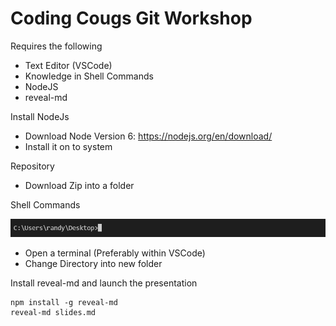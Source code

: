 # Coding Cougs Git Workshop

Requires the following

* Text Editor (VSCode)
* Knowledge in Shell Commands
* NodeJS
* reveal-md


Install NodeJs

* Download Node Version 6: https://nodejs.org/en/download/
* Install it on to system

Repository

* Download Zip into a folder


Shell Commands

![image](img\nav_to_directory.png)
* Open a terminal (Preferably within VSCode)
* Change Directory into new folder


Install reveal-md and launch the presentation
```
npm install -g reveal-md
reveal-md slides.md
```
